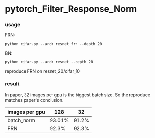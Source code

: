 # pytorch_Filter_Response_Norm
### usage
FRN:

`python cifar.py --arch resnet_frn --depth 20`

BN:

`python cifar.py --arch resnet --depth 20`


reproduce FRN on resnet_20/cifar_10

### result
In paper, 32 images per gpu is the biggest batch size. So the reproduce matches paper's conclusion.

| images per gpu|128 |32|
| ------ | ------ |------ | 
| batch_norm | 93.01% |91.2%|
| FRN | 92.3% | 92.3%|

